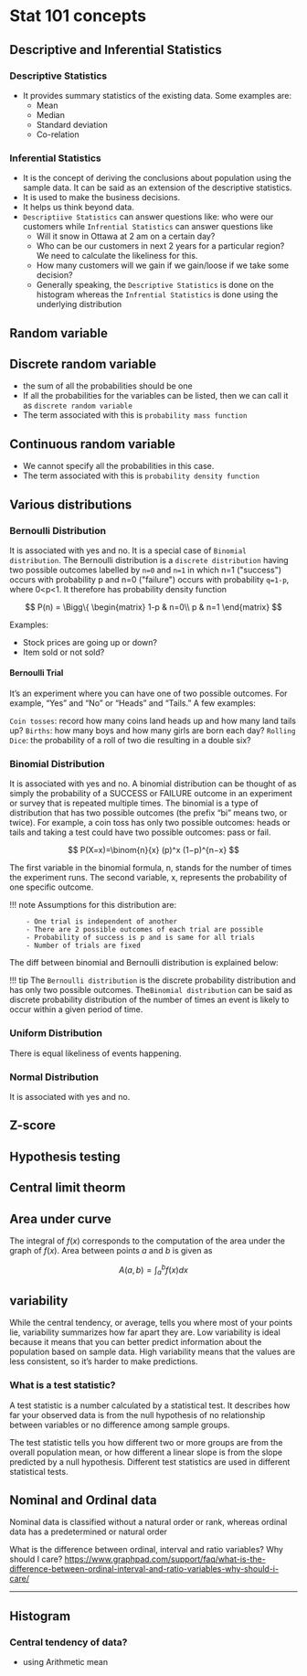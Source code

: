 # Stat 101 concepts

## Descriptive and Inferential Statistics
### Descriptive Statistics
- It provides summary statistics of the existing data. Some examples are:
    - Mean
    - Median
    - Standard deviation
    - Co-relation

### Inferential Statistics 
- It is the concept of deriving the conclusions about population using the sample data. It can be said as an extension of the descriptive statistics.
- It is used to make the business decisions. 
- It helps us think beyond data.
- `Descriptiive Statistics` can answer questions like: who were our customers while `Infrential Statistics` can answer questions like
    - Will it snow in Ottawa at 2 am on a certain day?
    - Who can be our customers in next 2 years for a particular region? We need to calculate the likeliness for this.
    - How many customers will we gain if we gain/loose if we take some decision?
  - Generally speaking, the `Descriptive Statistics` is done on the histogram whereas the `Infrential Statistics` is done using the underlying distribution
  
## Random variable
  
  
## Discrete random variable
- the sum of all the probabilities should be one
- If all the probabilities for the variables can be listed, then we can call it as `discrete random variable` 
- The term associated with this is `probability mass function`
 
## Continuous random variable
- We cannot specify all the probabilities in this case.
- The term associated with this is `probability density function`
 
 
## Various distributions

### Bernoulli Distribution
It is associated with yes and no. It is a special case of `Binomial distribution`.
The Bernoulli distribution is a `discrete distribution` having two possible outcomes labelled by `n=0` and `n=1` in which n=1 ("success") occurs with probability p and n=0 ("failure") occurs with probability `q=1-p`, where 0<p<1. It therefore has probability density function
 
$$
P(n) = \Bigg\{  \begin{matrix}
                1-p & n=0\\
                p & n=1
                \end{matrix}
$$

Examples:
- Stock prices are going up or down?
- Item sold or not sold?

#### Bernoulli Trial
It’s an experiment where you can have one of two possible outcomes. For example, “Yes” and “No” or “Heads” and “Tails.” A few examples:

`Coin tosses`: record how many coins land heads up and how many land tails up?
`Births`: how many boys and how many girls are born each day?
`Rolling Dice`: the probability of a roll of two die resulting in a double six?
  
### Binomial Distribution
 It is associated with yes and no. A binomial distribution can be thought of as simply the probability of a SUCCESS or FAILURE outcome in an experiment or survey that is repeated multiple times. The binomial is a type of distribution that has two possible outcomes (the prefix “bi” means two, or twice). For example, a coin toss has only two possible outcomes: heads or tails and taking a test could have two possible outcomes: pass or fail.
 
 $$
 P(X=x)=\binom{n}{x} (p)^x  (1−p)^{n−x}
 $$
 
 The first variable in the binomial formula, n, stands for the number of times the experiment runs.
 The second variable, x, represents the probability of one specific outcome.
 
!!! note
    Assumptions for this distribution are:
    
        - One trial is independent of another 
        - There are 2 possible outcomes of each trial are possible
        - Probability of success is p and is same for all trials
        - Number of trials are fixed
 
 The diff between binomial and Bernoulli distribution is explained below:
 
!!! tip
    The `Bernoulli distribution` is the discrete probability distribution and has only two possible outcomes.
    The`Binomial distribution` can be said as discrete probability distribution of the number of times an event is likely to occur within a given period of time.   

### Uniform Distribution
  There is equal likeliness of events happening. 
  
### Normal Distribution
   It is associated with yes and no.  
   
## Z-score


## Hypothesis testing





   
   
## Central limit theorm



## Area under curve
The integral of $f(x)$ corresponds to the computation of the area under the graph of $f(x)$. Area between points $a$ and $b$ is given as 

$$
   A(a,b) = \int_{a}^{b} f(x) dx
$$

## variability

While the central tendency, or average, tells you where most of your points lie, variability summarizes how far apart they are. 
Low variability is ideal because it means that you can better predict information about the population based on sample data. High variability means that the values are less consistent, so it’s harder to make predictions.


### What is a test statistic?
A test statistic is a number calculated by a statistical test. It describes how far your observed data is from the null hypothesis of no relationship between variables or no difference among sample groups.

The test statistic tells you how different two or more groups are from the overall population mean, or how different a linear slope is from the slope predicted by a null hypothesis. Different test statistics are used in different statistical tests.

## Nominal and Ordinal data
Nominal data is classified without a natural order or rank, whereas ordinal data has a predetermined or natural order

What is the difference between ordinal, interval and ratio variables? Why should I care?
https://www.graphpad.com/support/faq/what-is-the-difference-between-ordinal-interval-and-ratio-variables-why-should-i-care/


---

## Histogram


### Central tendency of data?

- using Arithmetic mean


